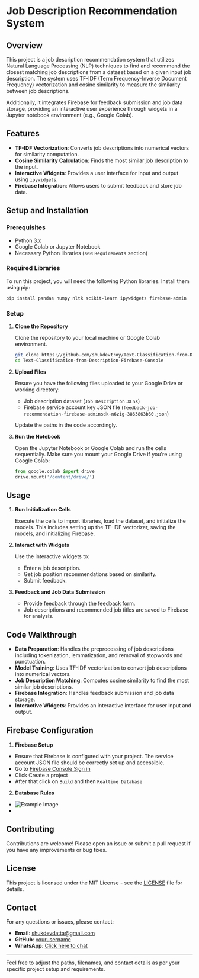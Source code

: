# Job Description Recommendation System

## Overview

This project is a job description recommendation system that utilizes Natural Language Processing (NLP) techniques to find and recommend the closest matching job descriptions from a dataset based on a given input job description. The system uses TF-IDF (Term Frequency-Inverse Document Frequency) vectorization and cosine similarity to measure the similarity between job descriptions. 

Additionally, it integrates Firebase for feedback submission and job data storage, providing an interactive user experience through widgets in a Jupyter notebook environment (e.g., Google Colab).

## Features

- **TF-IDF Vectorization**: Converts job descriptions into numerical vectors for similarity computation.
- **Cosine Similarity Calculation**: Finds the most similar job description to the input.
- **Interactive Widgets**: Provides a user interface for input and output using `ipywidgets`.
- **Firebase Integration**: Allows users to submit feedback and store job data.

## Setup and Installation

### Prerequisites

- Python 3.x
- Google Colab or Jupyter Notebook
- Necessary Python libraries (see `Requirements` section)

### Required Libraries

To run this project, you will need the following Python libraries. Install them using pip:

```bash
pip install pandas numpy nltk scikit-learn ipywidgets firebase-admin
```

### Setup

1. **Clone the Repository**

   Clone the repository to your local machine or Google Colab environment.

   ```bash
   git clone https://github.com/shukdevtroy/Text-Classification-from-Description-Firebase-Console.git
   cd Text-Classification-from-Description-Firebase-Console
   ```

2. **Upload Files**

   Ensure you have the following files uploaded to your Google Drive or working directory:

   - Job description dataset (`Job Description.XLSX`)
   - Firebase service account key JSON file (`feedback-job-recommendation-firebase-adminsdk-n6zig-3863863b60.json`)

   Update the paths in the code accordingly.

3. **Run the Notebook**

   Open the Jupyter Notebook or Google Colab and run the cells sequentially. Make sure you mount your Google Drive if you're using Google Colab:

   ```python
   from google.colab import drive
   drive.mount('/content/drive/')
   ```

## Usage

1. **Run Initialization Cells**

   Execute the cells to import libraries, load the dataset, and initialize the models. This includes setting up the TF-IDF vectorizer, saving the models, and initializing Firebase.

2. **Interact with Widgets**

   Use the interactive widgets to:
   
   - Enter a job description.
   - Get job position recommendations based on similarity.
   - Submit feedback.

3. **Feedback and Job Data Submission**

   - Provide feedback through the feedback form.
   - Job descriptions and recommended job titles are saved to Firebase for analysis.

## Code Walkthrough

- **Data Preparation**: Handles the preprocessing of job descriptions including tokenization, lemmatization, and removal of stopwords and punctuation.
- **Model Training**: Uses TF-IDF vectorization to convert job descriptions into numerical vectors.
- **Job Description Matching**: Computes cosine similarity to find the most similar job descriptions.
- **Firebase Integration**: Handles feedback submission and job data storage.
- **Interactive Widgets**: Provides an interactive interface for user input and output.

## Firebase Configuration

1. **Firebase Setup**

-   Ensure that Firebase is configured with your project. The service account JSON file should be correctly set up and accessible.
-   Go to [Firebase Console Sign in](https://console.firebase.google.com/u/0/)
-   Click Create a project
-   After that click on `Build` and then `Realtime Database`
   

2. **Database Rules**

-   ![Example Image](https://github.com/shukdevtroy/Text-Classification-from-Description-Firebase-Console/tree/main/images)
-   

## Contributing

Contributions are welcome! Please open an issue or submit a pull request if you have any improvements or bug fixes.

## License

This project is licensed under the MIT License - see the [LICENSE](LICENSE) file for details.

## Contact

For any questions or issues, please contact:

- **Email**: shukdevdatta@gmail.com
- **GitHub**: [yourusername](https://github.com/shukdevtroy)
- **WhatsApp**: [Click here to chat](https://wa.me/+8801719296601)

---

Feel free to adjust the paths, filenames, and contact details as per your specific project setup and requirements.

